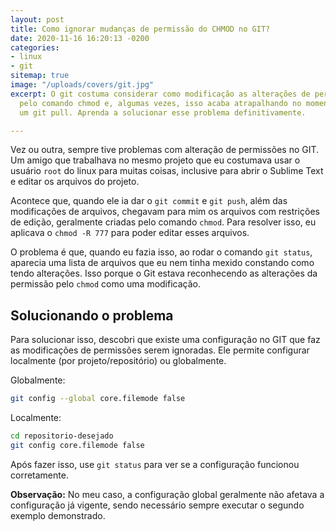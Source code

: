 ```yaml
---
layout: post
title: Como ignorar mudanças de permissão do CHMOD no GIT?
date: 2020-11-16 16:20:13 -0200
categories:
- linux
- git
sitemap: true
image: "/uploads/covers/git.jpg"
excerpt: O git costuma considerar como modificação as alterações de permissão feitas
  pelo comando chmod e, algumas vezes, isso acaba atrapalhando no momento que é feito
  um git pull. Aprenda a solucionar esse problema definitivamente.

---
```

Vez ou outra, sempre tive problemas com alteração de permissões no GIT. Um amigo que trabalhava no mesmo projeto que eu costumava usar o usuário `root` do linux para muitas coisas, inclusive para abrir o Sublime Text e editar os arquivos do projeto.

Acontece que, quando ele ia dar o `git commit` e `git push`, além das modificações de arquivos, chegavam para mim os arquivos com restrições de edição, geralmente criadas pelo comando `chmod`. Para resolver isso, eu aplicava o `chmod -R 777` para poder editar esses arquivos.

O problema é que, quando eu fazia isso, ao rodar o comando `git status`, aparecia uma lista de arquivos que eu nem tinha mexido constando como tendo alterações. Isso porque o Git estava reconhecendo as alterações da permissão pelo `chmod` como uma modificação.

## Solucionando o problema

Para solucionar isso, descobri que existe uma configuração no GIT que faz as modificações de permissões serem ignoradas. Ele permite configurar localmente (por projeto/repositório) ou globalmente.

Globalmente:

```bash
git config --global core.filemode false
```

Localmente:

```bash
cd repositorio-desejado
git config core.filemode false
```

Após fazer isso, use `git status` para ver se a configuração funcionou corretamente.

**Observação:**
No meu caso, a configuração global geralmente não afetava a configuração já vigente, sendo necessário sempre executar o segundo exemplo demonstrado.